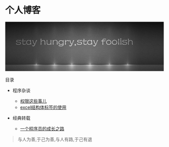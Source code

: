 # 个人博客

![img.png](https://github.com/feng6917/blog/blob/main/asserts/stay.01.jpg)


目录

* 程序杂谈
  * [权限这些事儿](https://github.com/feng6917/blog/issues/1)
  * [excel结构体标签的使用](https://github.com/feng6917/blog/issues/2)

* 经典转载
  * [一个程序员的成长之路](https://github.com/fouber/blog/issues/41)
  
  
> 与人为善,于己为善,与人有路,于己有退  
